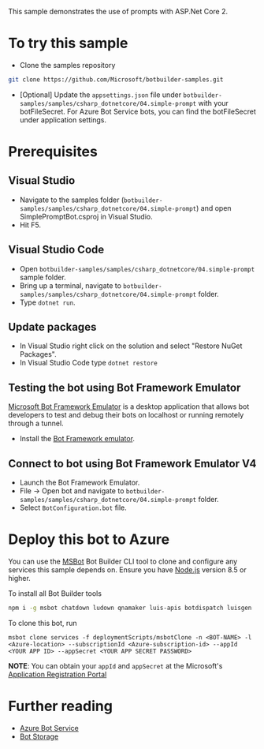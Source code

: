 This sample demonstrates the use of prompts with ASP.Net Core 2.

# To try this sample
- Clone the samples repository
```bash
git clone https://github.com/Microsoft/botbuilder-samples.git
```
- [Optional] Update the `appsettings.json` file under `botbuilder-samples/samples/csharp_dotnetcore/04.simple-prompt` with your botFileSecret.  For Azure Bot Service bots, you can find the botFileSecret under application settings.
# Prerequisites
## Visual Studio
- Navigate to the samples folder (`botbuilder-samples/samples/csharp_dotnetcore/04.simple-prompt`) and open SimplePromptBot.csproj in Visual Studio.
- Hit F5.

## Visual Studio Code
- Open `botbuilder-samples/samples/csharp_dotnetcore/04.simple-prompt` sample folder.
- Bring up a terminal, navigate to `botbuilder-samples/samples/csharp_dotnetcore/04.simple-prompt` folder.
- Type `dotnet run`.

## Update packages
- In Visual Studio right click on the solution and select "Restore NuGet Packages".
- In Visual Studio Code type `dotnet restore`
## Testing the bot using Bot Framework Emulator
[Microsoft Bot Framework Emulator](https://github.com/microsoft/botframework-emulator) is a desktop application that allows bot 
developers to test and debug their bots on localhost or running remotely through a tunnel.
- Install the [Bot Framework emulator](https://aka.ms/botframeworkemulator).

## Connect to bot using Bot Framework Emulator **V4**
- Launch the Bot Framework Emulator.
- File -> Open bot and navigate to `botbuilder-samples/samples/csharp_dotnetcore/04.simple-prompt` folder.
- Select `BotConfiguration.bot` file.
# Deploy this bot to Azure
You can use the [MSBot](https://github.com/microsoft/botbuilder-tools) Bot Builder CLI tool to clone and configure any services this sample depends on. Ensure you have [Node.js](https://nodejs.org/) version 8.5 or higher.

To install all Bot Builder tools

```bash
npm i -g msbot chatdown ludown qnamaker luis-apis botdispatch luisgen
```
To clone this bot, run
```
msbot clone services -f deploymentScripts/msbotClone -n <BOT-NAME> -l <Azure-location> --subscriptionId <Azure-subscription-id> --appId <YOUR APP ID> --appSecret <YOUR APP SECRET PASSWORD>
```

**NOTE**: You can obtain your `appId` and `appSecret` at the Microsoft's [Application Registration Portal](https://apps.dev.microsoft.com/)

# Further reading
- [Azure Bot Service](https://docs.microsoft.com/en-us/azure/bot-service/bot-service-overview-introduction?view=azure-bot-service-4.0)
- [Bot Storage](https://docs.microsoft.com/en-us/azure/bot-service/dotnet/bot-builder-dotnet-state?view=azure-bot-service-3.0&viewFallbackFrom=azure-bot-service-4.0)

